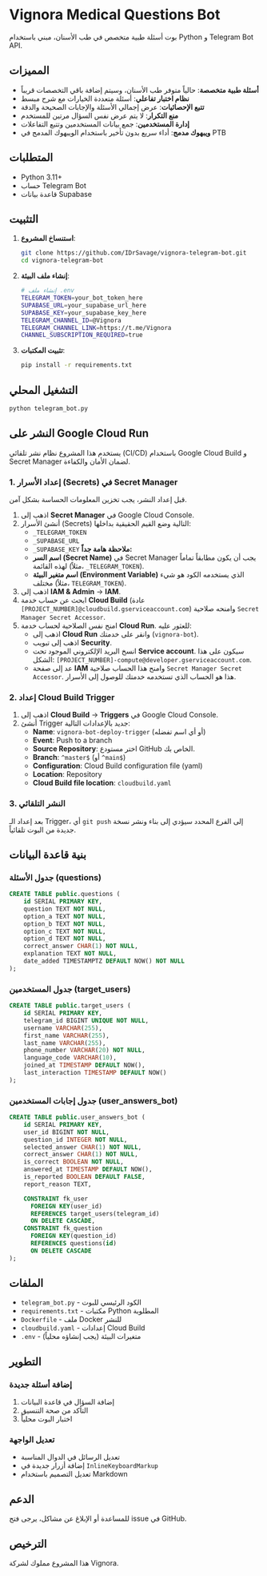 # Vignora Medical Questions Bot

بوت أسئلة طبية متخصص في طب الأسنان، مبني باستخدام Python و Telegram Bot API.

## المميزات

- **أسئلة طبية متخصصة**: حالياً متوفر طب الأسنان، وسيتم إضافة باقي التخصصات قريباً
- **نظام اختبار تفاعلي**: أسئلة متعددة الخيارات مع شرح مبسط
- **تتبع الإحصائيات**: عرض إجمالي الأسئلة والإجابات الصحيحة والدقة
- **منع التكرار**: لا يتم عرض نفس السؤال مرتين للمستخدم
- **إدارة المستخدمين**: جمع بيانات المستخدمين وتتبع التفاعلات
- **ويبهوك مدمج**: أداء سريع بدون تأخير باستخدام الويبهوك المدمج في PTB

## المتطلبات

- Python 3.11+
- حساب Telegram Bot
- قاعدة بيانات Supabase

## التثبيت

1. **استنساخ المشروع**:
   ```bash
   git clone https://github.com/IDrSavage/vignora-telegram-bot.git
   cd vignora-telegram-bot
   ```

2. **إنشاء ملف البيئة**:
   ```bash
   # إنشاء ملف .env
   TELEGRAM_TOKEN=your_bot_token_here
   SUPABASE_URL=your_supabase_url_here
   SUPABASE_KEY=your_supabase_key_here
   TELEGRAM_CHANNEL_ID=@Vignora
   TELEGRAM_CHANNEL_LINK=https://t.me/Vignora
   CHANNEL_SUBSCRIPTION_REQUIRED=true
   ```

3. **تثبيت المكتبات**:
   ```bash
   pip install -r requirements.txt
   ```

## التشغيل المحلي

```bash
python telegram_bot.py
```

## النشر على Google Cloud Run

يستخدم هذا المشروع نظام نشر تلقائي (CI/CD) باستخدام Google Cloud Build و Secret Manager لضمان الأمان والكفاءة.

### 1. إعداد الأسرار (Secrets) في Secret Manager

قبل إعداد النشر، يجب تخزين المعلومات الحساسة بشكل آمن.

1.  اذهب إلى **Secret Manager** في Google Cloud Console.
2.  أنشئ الأسرار (Secrets) التالية وضع القيم الحقيقية بداخلها:
    -   `_TELEGRAM_TOKEN`
    -   `_SUPABASE_URL`
    -   `_SUPABASE_KEY`
    **ملاحظة هامة جداً:**
    - **اسم السر (Secret Name)** في Secret Manager يجب أن يكون مطابقاً تماماً لهذه القائمة (مثلاً، `_TELEGRAM_TOKEN`).
    - **اسم متغير البيئة (Environment Variable)** الذي يستخدمه الكود هو شيء مختلف (مثلاً، `TELEGRAM_TOKEN`).
3.  اذهب إلى **IAM & Admin** → **IAM**.
4.  ابحث عن حساب خدمة **Cloud Build** (عادة `[PROJECT_NUMBER]@cloudbuild.gserviceaccount.com`) وامنحه صلاحية `Secret Manager Secret Accessor`.
5.  امنح نفس الصلاحية لحساب خدمة **Cloud Run**. للعثور عليه:
    -   اذهب إلى **Cloud Run** وانقر على خدمتك (`vignora-bot`).
    -   اذهب إلى تبويب **Security**.
    -   انسخ البريد الإلكتروني الموجود تحت **Service account**. سيكون على هذا الشكل: `[PROJECT_NUMBER]-compute@developer.gserviceaccount.com`.
    -   عد إلى صفحة **IAM** وامنح هذا الحساب صلاحية `Secret Manager Secret Accessor`. هذا هو الحساب الذي تستخدمه خدمتك للوصول إلى الأسرار.

### 2. إعداد Cloud Build Trigger

1.  اذهب إلى **Cloud Build** → **Triggers** في Google Cloud Console.
2.  أنشئ Trigger جديد بالإعدادات التالية:
    -   **Name**: `vignora-bot-deploy-trigger` (أو أي اسم تفضله)
    -   **Event**: Push to a branch
    -   **Source Repository**: اختر مستودع GitHub الخاص بك.
    -   **Branch**: `^master$` (أو `^main$`)
    -   **Configuration**: Cloud Build configuration file (yaml)
    -   **Location**: Repository
    -   **Cloud Build file location**: `cloudbuild.yaml`

### 3. النشر التلقائي

بعد إعداد الـ Trigger، أي `git push` إلى الفرع المحدد سيؤدي إلى بناء ونشر نسخة جديدة من البوت تلقائياً.

## بنية قاعدة البيانات

### جدول الأسئلة (questions)
```sql
CREATE TABLE public.questions (
    id SERIAL PRIMARY KEY,
    question TEXT NOT NULL,
    option_a TEXT NOT NULL,
    option_b TEXT NOT NULL,
    option_c TEXT NOT NULL,
    option_d TEXT NOT NULL,
    correct_answer CHAR(1) NOT NULL,
    explanation TEXT NOT NULL,
    date_added TIMESTAMPTZ DEFAULT NOW() NOT NULL
);
```

### جدول المستخدمين (target_users)
```sql
CREATE TABLE public.target_users (
    id SERIAL PRIMARY KEY,
    telegram_id BIGINT UNIQUE NOT NULL,
    username VARCHAR(255),
    first_name VARCHAR(255),
    last_name VARCHAR(255),
    phone_number VARCHAR(20) NOT NULL,
    language_code VARCHAR(10),
    joined_at TIMESTAMP DEFAULT NOW(),
    last_interaction TIMESTAMP DEFAULT NOW()
);
```

### جدول إجابات المستخدمين (user_answers_bot)
```sql
CREATE TABLE public.user_answers_bot (
    id SERIAL PRIMARY KEY,
    user_id BIGINT NOT NULL,
    question_id INTEGER NOT NULL,
    selected_answer CHAR(1) NOT NULL,
    correct_answer CHAR(1) NOT NULL,
    is_correct BOOLEAN NOT NULL,
    answered_at TIMESTAMP DEFAULT NOW(),
    is_reported BOOLEAN DEFAULT FALSE,
    report_reason TEXT,

    CONSTRAINT fk_user
      FOREIGN KEY(user_id) 
	  REFERENCES target_users(telegram_id)
	  ON DELETE CASCADE,
    CONSTRAINT fk_question
      FOREIGN KEY(question_id) 
	  REFERENCES questions(id)
	  ON DELETE CASCADE
);
```

## الملفات

- `telegram_bot.py` - الكود الرئيسي للبوت
- `requirements.txt` - مكتبات Python المطلوبة
- `Dockerfile` - ملف Docker للنشر
- `cloudbuild.yaml` - إعدادات Cloud Build
- `.env` - متغيرات البيئة (يجب إنشاؤه محلياً)

## التطوير

### إضافة أسئلة جديدة

1. إضافة السؤال في قاعدة البيانات
2. التأكد من صحة التنسيق
3. اختبار البوت محلياً

### تعديل الواجهة

- تعديل الرسائل في الدوال المناسبة
- إضافة أزرار جديدة في `InlineKeyboardMarkup`
- تعديل التصميم باستخدام Markdown

## الدعم

للمساعدة أو الإبلاغ عن مشاكل، يرجى فتح issue في GitHub.

## الترخيص

هذا المشروع مملوك لشركة Vignora.
